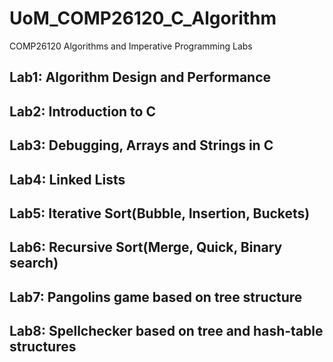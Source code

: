 # UoM_COMP26120_C_Algorithm

COMP26120 Algorithms and Imperative Programming Labs

## Lab1: Algorithm Design and Performance

## Lab2: Introduction to C

## Lab3: Debugging, Arrays and Strings in C

## Lab4: Linked Lists

## Lab5: Iterative Sort(Bubble, Insertion, Buckets)

## Lab6: Recursive Sort(Merge, Quick, Binary search)

## Lab7: Pangolins game based on tree structure

## Lab8: Spellchecker based on tree and hash-table structures
